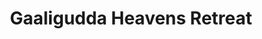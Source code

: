 ---
layout: location
exclusive: Yes
title: Gaaligudda Heavens Retreat
keywords: resort stay
cover_image: "/properties/Gaaligudda Heaven Retreat/1.webp"
images_src: Gaaligudda Heaven Retreat
price: ₹1,999
area: Kudremukh
rating: 5
description: Escape the ordinary at Gaaligudda Heaven Retreat, nestled near the vibrant hills of Kyathanmakki. This serene retreat offers a haven for nature lovers. Wake up to breathtaking sunrises over the untouched landscape. Breathe in crisp mountain air and listen to the melody of birdsong. Explore hidden waterfalls and lush hiking trails, or simply relax on your private balcony with a good book. In the evenings, unwind under a blanket of stars, sharing stories with fellow travelers. Gaaligudda Heaven Retreat – reconnect with nature's beauty and find your peace.
district: Chikmagalur
total-occupancy: 20
rooms: 4
stay-type: Homestay
accomodation: [
    [2 Standard Room, 8, 4, shop],
    [1 Basic Room, 4, 2, house-door], 
    [1 Dormitory Room, 8, 4, shop]
]
pricing: [
    [BASIC PACKAGE, 1499, Stay | Activities | Breakfast | Hi-tea | Veg Snacks],
    [STANDARD PACKAGE, 2199, Stay | Activities | All Meals | Hi-tea | Veg Snacks],
    [COUPLE PACKAGE, 2499, Stay | Activities | All Meals | Hi-tea | Veg Snacks],
    [DORMITORY, 2899, Stay | Activities | All Meals | Hi-tea | Veg Snacks],
]
ameneties: [
    [ fa-solid fa-plug-circle-plus,Power Backup],
    [ fa-solid fa-snowflake,Refrigerator],
    [ fa-solid fa-wifi,Wi-Fi],
    [ fa-solid fa-shirt,Laundry],
    [ fa-solid fa-square-parking, Parking],
    [ fa-solid fa-tower-observation,Balcony],
    [ fa-solid fa-mug-hot,Kettle],
    [ fa-solid fa-users-line,Conference Room],
    [ fa-solid fa-smoking,Smoking Area],
    [ fa-solid fa-mug-saucer,Cafeteria],
    [ fa-solid fa-shower,Shower],
    [ fa-solid fa-calendar-check,Event Organizing],
    [ fa-solid fa-hot-tub-person,Hot Water]
]
activities: [ 
    [ fa-solid fa-fire,Bonfire & Music],
    [ fa-solid fa-person-drowning,Mud Games], 
    [ fa-solid fa-chess-knight,Chess], 
    [ fa-solid fa-person-walking,Estate Walk], 
    [ fa-solid fa-spoon,Badmiton], 
    [ fa-solid fa-baseball-bat-ball,Cricket], 
    [ fa-solid fa-hockey-puck,Carrom], 
    [ fa-solid fa-volleyball,Vollyball], 
    [ fa-solid fa-person-walking,Nature Walk],
    [ fa-solid fa-person-hiking,Trekking], 
    [ fa-solid fa-dove,Bird Watch], 
    [ fa-solid fa-truck-pickup,Jeep-ride]
]
locations: ["Kyathanmakki Hills Station (3.5km)","Doddannashetti Caves (4km)","Panchamikallu View Point (13km)","Horandu Temple(7km)","Kalasa Temple(15km)","Ambatheertha(14km)","Hanging Bridge(16km)","Soormane Falls(17km)","Samse Tea Estate(21km)","Elaneer Falls(23km)","Kudremukh (34km)"]
breakfast: [item1, item2, item3, item4]
lunch: [item1, item2, item3, item4]
dinner: [item1, item2, item3, item4]
tnc: ["Yes","No","Yes", "Yes", 12:00PM-11:00AM]
---